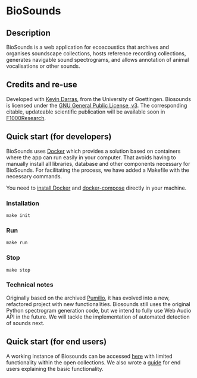 # BioSounds

## Description

BioSounds is a web application for ecoacoustics that archives and organises soundscape collections, hosts reference recording collections, generates navigable sound spectrograms, and allows annotation of animal vocalisations or other sounds.

## Credits and re-use

Developed with [Kevin Darras](https://kevindarras.weebly.com/), from the University of Goettingen.
Biosounds is licensed under the [GNU General Public License, v3](https://www.gnu.org/licenses/gpl-3.0.en.html).
The corresponding citable, updateable scientific publication will be available soon in [F1000Research](https://f1000research.com/).

## Quick start (for developers)

BioSounds uses [Docker](https://www.docker.com) which provides a solution based on containers where the app can run easily in your computer. That avoids having to manually install all libraries, database and other components necessary for BioSounds. For facilitating the process, we have added a Makefile with the necessary commands.

You need to [install Docker](https://docs.docker.com/engine/install) and [docker-compose](https://docs.docker.com/compose/install) directly in your machine.

### Installation

```make init```

### Run

```make run```

### Stop

```make stop```

### Technical notes

Originally based on the archived [Pumilio](https://github.com/ljvillanueva/pumilio), it has evolved into a new, refactored project with new functionalities. Biosounds still uses the original Python spectrogram generation code, but we intend to fully use Web Audio API in the future. We will tackle the implementation of automated detection of sounds next.

## Quick start (for end users)

A working instance of Biosounds can be accessed [here](https://soundefforts.uni-goettingen.de/biosounds/) with limited functionality within the open collections.
We also wrote a [guide](docs/guide.md) for end users explaining the basic functionality.

